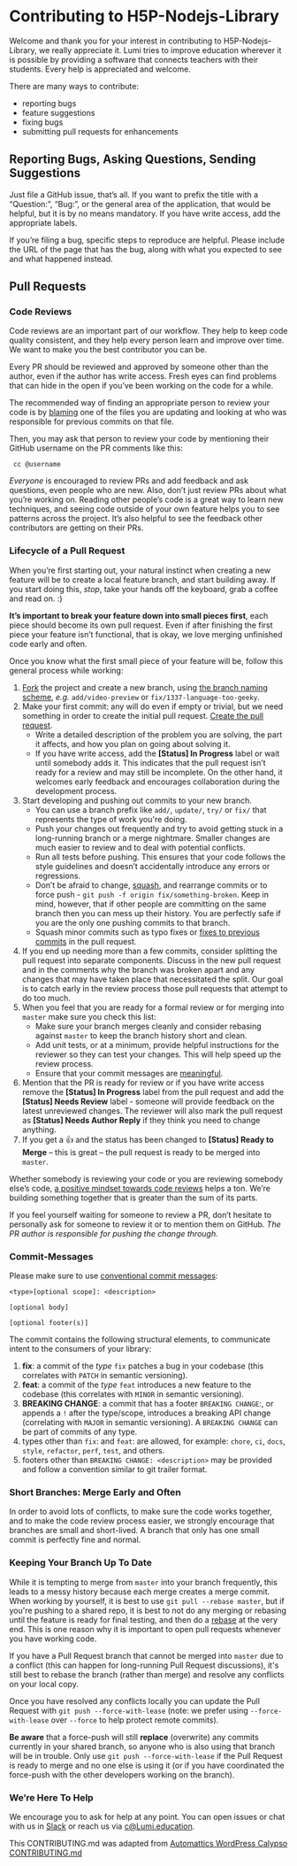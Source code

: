 # Contributing to H5P-Nodejs-Library

Welcome and thank you for your interest in contributing to H5P-Nodejs-Library, we really appreciate it. Lumi tries to improve education wherever it is possible by providing a software that connects teachers with their students. Every help is appreciated and welcome.

There are many ways to contribute:

* reporting bugs
* feature suggestions
* fixing bugs
* submitting pull requests for enhancements

## Reporting Bugs, Asking Questions, Sending Suggestions

Just file a GitHub issue, that’s all. If you want to prefix the title with a “Question:”, “Bug:”, or the general area of the application, that would be helpful, but it is by no means mandatory. If you have write access, add the appropriate labels.

If you’re filing a bug, specific steps to reproduce are helpful. Please include the URL of the page that has the bug, along with what you expected to see and what happened instead.

## Pull Requests

### Code Reviews

Code reviews are an important part of our workflow. They help to keep code quality consistent, and they help every person learn and improve over time. We want to make you the best contributor you can be.

Every PR should be reviewed and approved by someone other than the author, even if the author has write access. Fresh eyes can find problems that can hide in the open if you’ve been working on the code for a while.

The recommended way of finding an appropriate person to review your code is by [blaming](https://help.github.com/articles/using-git-blame-to-trace-changes-in-a-file/) one of the files you are updating and looking at who was responsible for previous commits on that file.

Then, you may ask that person to review your code by mentioning their GitHub username on the PR comments like this:

```text
 cc @username
```

_Everyone_ is encouraged to review PRs and add feedback and ask questions, even people who are new. Also, don’t just review PRs about what you’re working on. Reading other people’s code is a great way to learn new techniques, and seeing code outside of your own feature helps you to see patterns across the project. It’s also helpful to see the feedback other contributors are getting on their PRs.

### Lifecycle of a Pull Request

When you’re first starting out, your natural instinct when creating a new feature will be to create a local feature branch, and start building away. If you start doing this, _stop_, take your hands off the keyboard, grab a coffee and read on. :\)

**It’s important to break your feature down into small pieces first**, each piece should become its own pull request. Even if after finishing the first piece your feature isn’t functional, that is okay, we love merging unfinished code early and often.

Once you know what the first small piece of your feature will be, follow this general process while working:

1. [Fork](https://help.github.com/articles/fork-a-repo/) the project and create a new branch, using [the branch naming scheme](https://github.com/Lumieducation/H5P-Nodejs-library/tree/027b83add22a5f17a898c45f8fc3e55b83eb877d/docs/git-workflow.md#branch-naming-scheme), _e.g._ `add/video-preview` or `fix/1337-language-too-geeky`.
2. Make your first commit: any will do even if empty or trivial, but we need something in order to create the initial pull request. [Create the pull request](https://help.github.com/articles/creating-a-pull-request-from-a-fork/).
   * Write a detailed description of the problem you are solving, the part it affects, and how you plan on going about solving it.
   * If you have write access, add the **\[Status\] In Progress** label or wait until somebody adds it. This indicates that the pull request isn’t ready for a review and may still be incomplete. On the other hand, it welcomes early feedback and encourages collaboration during the development process.
3. Start developing and pushing out commits to your new branch.
   * You can use a branch prefix like `add/`, `update/`, `try/` or `fix/` that represents the type of work you're doing.
   * Push your changes out frequently and try to avoid getting stuck in a long-running branch or a merge nightmare. Smaller changes are much easier to review and to deal with potential conflicts.
   * Run all tests before pushing. This ensures that your code follows the style guidelines and doesn’t accidentally introduce any errors or regressions.
   * Don’t be afraid to change, [squash](http://gitready.com/advanced/2009/02/10/squashing-commits-with-rebase.html), and rearrange commits or to force push - `git push -f origin fix/something-broken`. Keep in mind, however, that if other people are committing on the same branch then you can mess up their history. You are perfectly safe if you are the only one pushing commits to that branch.
   * Squash minor commits such as typo fixes or [fixes to previous commits](http://fle.github.io/git-tip-keep-your-branch-clean-with-fixup-and-autosquash.html) in the pull request.
4. If you end up needing more than a few commits, consider splitting the pull request into separate components. Discuss in the new pull request and in the comments why the branch was broken apart and any changes that may have taken place that necessitated the split. Our goal is to catch early in the review process those pull requests that attempt to do too much.
5. When you feel that you are ready for a formal review or for merging into `master` make sure you check this list:
   * Make sure your branch merges cleanly and consider rebasing against `master` to keep the branch history short and clean.
   * Add unit tests, or at a minimum, provide helpful instructions for the reviewer so they can test your changes. This will help speed up the review process.
   * Ensure that your commit messages are [meaningful](http://robots.thoughtbot.com/5-useful-tips-for-a-better-commit-message).
6. Mention that the PR is ready for review or if you have write access remove the **\[Status\] In Progress** label from the pull request and add the **\[Status\] Needs Review** label - someone will provide feedback on the latest unreviewed changes. The reviewer will also mark the pull request as **\[Status\] Needs Author Reply** if they think you need to change anything.
7. If you get a 👍 and the status has been changed to **\[Status\] Ready to Merge** – this is great – the pull request is ready to be merged into `master`.

Whether somebody is reviewing your code or you are reviewing somebody else’s code, [a positive mindset towards code reviews](https://medium.com/medium-eng/the-code-review-mindset-3280a4af0a89) helps a ton. We’re building something together that is greater than the sum of its parts.

If you feel yourself waiting for someone to review a PR, don’t hesitate to personally ask for someone to review it or to mention them on GitHub. _The PR author is responsible for pushing the change through._

### Commit-Messages

Please make sure to use [conventional commit messages](https://www.conventionalcommits.org/en/v1.0.0/):

```text
<type>[optional scope]: <description>

[optional body]

[optional footer(s)]
```

The commit contains the following structural elements, to communicate intent to the consumers of your library:

1. **fix**: a commit of the _type_ `fix` patches a bug in your codebase \(this correlates with `PATCH` in semantic versioning\).
2. **feat**: a commit of the _type_ `feat` introduces a new feature to the codebase \(this correlates with `MINOR` in semantic versioning\).
3. **BREAKING CHANGE**: a commit that has a footer `BREAKING CHANGE`:, or appends a `!` after the type/scope, introduces a breaking API change \(correlating with `MAJOR` in semantic versioning\). A `BREAKING CHANGE` can be part of commits of any type.
4. types other than `fix`: and `feat`: are allowed, for example: `chore`, `ci`, `docs`, `style`, `refactor`, `perf`, `test`, and others.
5. footers other than `BREAKING CHANGE: <description>` may be provided and follow a convention similar to git trailer format.

### Short Branches: Merge Early and Often

In order to avoid lots of conflicts, to make sure the code works together, and to make the code review process easier, we strongly encourage that branches are small and short-lived. A branch that only has one small commit is perfectly fine and normal.

### Keeping Your Branch Up To Date

While it is tempting to merge from `master` into your branch frequently, this leads to a messy history because each merge creates a merge commit. When working by yourself, it is best to use `git pull --rebase master`, but if you're pushing to a shared repo, it is best to not do any merging or rebasing until the feature is ready for final testing, and then do a [rebase](https://github.com/edx/edx-platform/wiki/How-to-Rebase-a-Pull-Request) at the very end. This is one reason why it is important to open pull requests whenever you have working code.

If you have a Pull Request branch that cannot be merged into `master` due to a conflict \(this can happen for long-running Pull Request discussions\), it's still best to rebase the branch \(rather than merge\) and resolve any conflicts on your local copy.

Once you have resolved any conflicts locally you can update the Pull Request with `git push --force-with-lease` \(note: we prefer using `--force-with-lease` over `--force` to help protect remote commits\).

**Be aware** that a force-push will still **replace** \(overwrite\) any commits currently in your shared branch, so anyone who is also using that branch will be in trouble. Only use `git push --force-with-lease` if the Pull Request is ready to merge and no one else is using it \(or if you have coordinated the force-push with the other developers working on the branch\).

### We’re Here To Help

We encourage you to ask for help at any point. You can open issues or chat with us in [Slack](https://join.slack.com/t/lumi-education/shared_invite/enQtMjY0MTM2NjIwNDU0LWU3YzVhZjdkNGFjZGE1YThjNzBiMmJjY2I2ODk2MzAzNDE3YzI0MmFkOTdmZWZhOTBmY2RjOTc3ZmZmOWMxY2U) or reach us via [c@Lumi.education](mailto:c@Lumi.education).

This CONTRIBUTING.md was adapted from [Automattics WordPress Calypso CONTRIBUTING.md](https://github.com/Automattic/wp-calypso/blob/master/.github/CONTRIBUTING.md)

